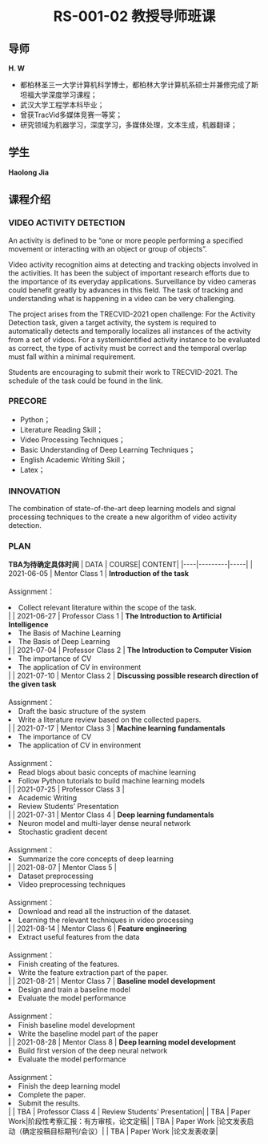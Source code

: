 # <center>RS-001-02 教授导师班课</center>

## 导师
**H. W**
- 都柏林圣三一大学计算机科学博士，都柏林大学计算机系硕士并兼修完成了斯坦福大学深度学习课程；
- 武汉大学工程学本科毕业；
- 曾获TracVid多媒体竞赛一等奖；
- 研究领域为机器学习，深度学习，多媒体处理，文本生成，机器翻译；

## 学生
**Haolong Jia**



## 课程介绍
### VIDEO ACTIVITY DETECTION
An activity is defined to be “one or more people performing a specified movement or interacting with an object or group of objects”.

Video activity recognition aims at detecting and tracking objects involved in the activities. It has been the subject of important research efforts due to the importance
of its everyday applications. Surveillance by video cameras could benefit greatly by advances in this field. The task of tracking and understanding what is happening in a
video can be very challenging.

The project arises from the TRECVID-2021 open challenge: For the Activity Detection task, given a target activity, the system is required to automatically detects and
temporally localizes all instances of the activity from a set of videos. For a systemidentified activity instance to be evaluated as correct, the type of activity must be
correct and the temporal overlap must fall within a minimal requirement. 

Students are encouraging to submit their work to TRECVID-2021. The schedule of the task could be found in the link.

### PRECORE
- Python；
- Literature Reading Skill；
- Video Processing Techniques；
- Basic Understanding of Deep Learning Techniques；
- English Academic Writing Skill；
- Latex；

### INNOVATION
The combination of state-of-the-art deep learning models and signal processing techniques to the create a new algorithm of video activity detection.

### PLAN
**TBA为待确定具体时间**
| DATA | COURSE| CONTENT| 
|----|---------|-----|
| 2021-06-05  | Mentor Class 1 | **Introduction of the task**  <br><br>Assignment：<li>Collect relevant literature within the scope of the task.</li> |
| 2021-06-27  | Professor Class 1 | **The Introduction to Artificial Intelligence** <br><li>The Basis of Machine Learning</li><li>The Basis of Deep Learning</li> |
| 2021-07-04  | Professor Class 2 | **The Introduction to Computer Vision** <br><li>The importance of CV</li><li>The application of CV in environment</li> |
| 2021-07-10  | Mentor Class 2 | **Discussing possible research direction of the given task** <br><br>Assignment：<li>Draft the basic structure of the system</li><li>Write a literature review based on the collected papers.</li> |
| 2021-07-17  | Mentor Class 3 | **Machine learning fundamentals** <br><li>The importance of CV</li><li>The application of CV in environment</li> <br>Assignment：<li>Read blogs about basic concepts of machine learning</li><li>Follow Python tutorials to build machine learning models</li>|
| 2021-07-25  | Professor Class 3 | <li>Academic Writing</li><li>Review Students’ Presentation</li> |
| 2021-07-31  | Mentor Class 4 |  **Deep learning fundamentals** <br><li>Neuron model and multi-layer dense neural network</li><li>Stochastic gradient decent</li> <br>Assignment： <li>Summarize the core concepts of deep learning</li> |
| 2021-08-07  | Mentor Class 5 | <li>Dataset preprocessing</li><li>Video preprocessing techniques</li> <br>Assignment： <li>Download and read all the instruction of the dataset.</li> <li>Learning the relevant techniques in video processing</li> |
| 2021-08-14  | Mentor Class 6 | **Feature engineering** <li>Extract useful features from the data</li><br>Assignment：<li>Finish creating of the features.</li>  <li>Write the feature extraction part of the paper.</li>|
| 2021-08-21  | Mentor Class 7 | **Baseline model development**<li>Design and train a baseline model</li><li>Evaluate the model performance</li> <br>Assignment： <li>Finish baseline model development</li> <li>Write the baseline model part of the paper</li> |
| 2021-08-28  | Mentor Class 8 | **Deep learning model development**<li>Build first version of the deep neural network</li><li>Evaluate the model performance</li> <br>Assignment： <li>Finish the deep learning model</li> <li>Complete the paper.</li> <li>Submit the results.</li>|
| TBA  | Professor Class 4 | Review Students’ Presentation|
| TBA  | Paper Work|阶段性考察汇报：有方审核，论文定稿|
| TBA  | Paper Work |论文发表启动（确定投稿目标期刊/会议）|
| TBA  | Paper Work |论文发表收录|





